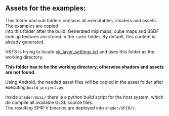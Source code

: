 Assets for the examples:
------------------------

This folder and sub folders contains all executables, shaders and assets. The examples are copied  
into this folder after the build. Generated mip maps, cube maps and BSDF look up textures are stored in the `cache` folder.
By default, this content is already generated.

VKTS is trying to locate [vk_layer_settings.txt](../VKTS_Binaries/vk_layer_settings.txt) and uses this folder as the working directory.     
  
__This folder has to be the working directory, otherwise shaders and assets are not found__.  
  
Using Android, the needed asset files will be copied in the asset folder after executing `build_project.py`.

Inside `shader/GLSL/` there is a python build script for the host system, which do compile all available GLSL source files.  
The resulting SPIR-V binaries are deployed into `shader/SPIR/V`.  
